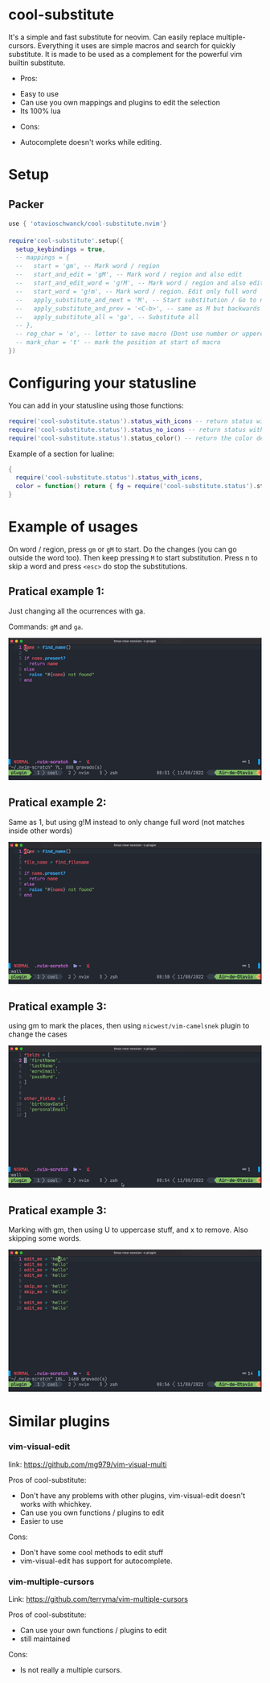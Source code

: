 # cool-substitute

It's a simple and fast substitute for neovim.  Can easily replace multiple-cursors.  Everything it uses are simple macros and search for quickly substitute.  It is made to be used as a complement for the powerful vim builtin substitute.

* Pros:

- Easy to use
- Can use you own mappings and plugins to edit the selection
- Its 100% lua

* Cons:

- Autocomplete doesn't works while editing.

# Setup

## Packer

```lua
use { 'otavioschwanck/cool-substitute.nvim'}

require'cool-substitute'.setup({
  setup_keybindings = true,
  -- mappings = {
  --   start = 'gm', -- Mark word / region
  --   start_and_edit = 'gM', -- Mark word / region and also edit
  --   start_and_edit_word = 'g!M', -- Mark word / region and also edit.  Edit only full word.
  --   start_word = 'g!m', -- Mark word / region. Edit only full word
  --   apply_substitute_and_next = 'M', -- Start substitution / Go to next substitution
  --   apply_substitute_and_prev = '<C-b>', -- same as M but backwards
  --   apply_substitute_all = 'ga', -- Substitute all
  -- },
  -- reg_char = 'o', -- letter to save macro (Dont use number or uppercase here)
  -- mark_char = 't' -- mark the position at start of macro
})
```

# Configuring your statusline

You can add in your statusline using those functions:

```lua
require('cool-substitute.status').status_with_icons -- return status with icons (nerdfonts)
require('cool-substitute.status').status_no_icons -- return status without icons
require('cool-substitute.status').status_color() -- return the color depending on the status of editing
```

Example of a section for lualine:
```lua
{
  require('cool-substitute.status').status_with_icons,
  color = function() return { fg = require('cool-substitute.status').status_color() } end
}
```

# Example of usages

On word / region, press `gm` or `gM` to start.  Do the changes (you can go outside the word too).
Then keep pressing `M` to start substitution.  Press n to skip a word and press `<esc>` do stop the substitutions.

## Pratical example 1:

Just changing all the ocurrences with ga.

Commands: `gM` and `ga`.

![demo](gifs/2.gif)

## Pratical example 2:

Same as 1, but using g!M instead to only change full word (not matches inside other words)

![demo](gifs/1.gif)

## Pratical example 3:

using gm to mark the places, then using `nicwest/vim-camelsnek` plugin to change the cases

![demo](gifs/3.gif)

## Pratical example 3:

Marking with gm, then using U to uppercase stuff, and x to remove.  Also skipping some words.

![demo](gifs/4.gif)

# Similar plugins

### vim-visual-edit

link: https://github.com/mg979/vim-visual-multi

Pros of cool-substitute:

- Don't have any problems with other plugins, vim-visual-edit doesn't works with whichkey.
- Can use you own functions / plugins to edit
- Easier to use

Cons:

- Don't have some cool methods to edit stuff
- vim-visual-edit has support for autocomplete.

### vim-multiple-cursors

Link: https://github.com/terryma/vim-multiple-cursors

Pros of cool-substitute:

- Can use your own functions / plugins to edit
- still maintained

Cons:

- Is not really a multiple cursors.
